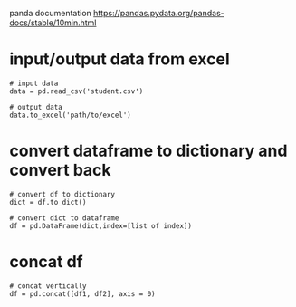 panda documentation
https://pandas.pydata.org/pandas-docs/stable/10min.html

# input/output data from excel
```
# input data
data = pd.read_csv('student.csv')

# output data
data.to_excel('path/to/excel')
```
# convert dataframe to dictionary and convert back
```
# convert df to dictionary
dict = df.to_dict()

# convert dict to dataframe
df = pd.DataFrame(dict,index=[list of index])
```

# concat df
```
# concat vertically
df = pd.concat([df1, df2], axis = 0)
```

